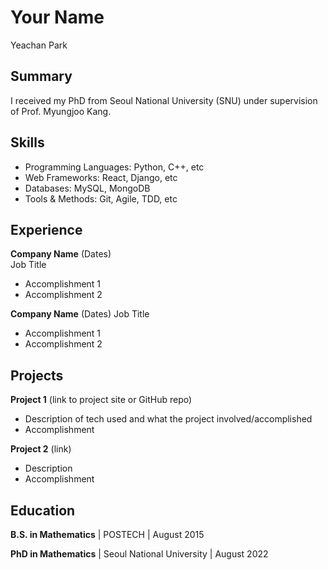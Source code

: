 # Your Name
Yeachan Park

## Summary
I received my PhD from Seoul National University (SNU) under supervision of Prof. Myungjoo Kang. 

## Skills
- Programming Languages: Python, C++, etc 
- Web Frameworks: React, Django, etc
- Databases: MySQL, MongoDB
- Tools & Methods: Git, Agile, TDD, etc

## Experience
**Company Name** (Dates)   
Job Title
- Accomplishment 1
- Accomplishment 2  

**Company Name** (Dates)
Job Title
- Accomplishment 1
- Accomplishment 2

## Projects
**Project 1** (link to project site or GitHub repo)  
- Description of tech used and what the project involved/accomplished
- Accomplishment 

**Project 2** (link)
- Description 
- Accomplishment

## Education
**B.S. in Mathematics** | POSTECH | August 2015

**PhD in Mathematics** | Seoul National University | August 2022

